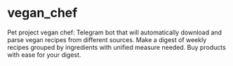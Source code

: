 # vegan_chef
Pet project vegan chef: Telegram bot that will automatically download and parse vegan recipes from different sources. Make a digest of weekly recipes grouped by ingredients with unified measure needed. Buy products with ease for your digest.
